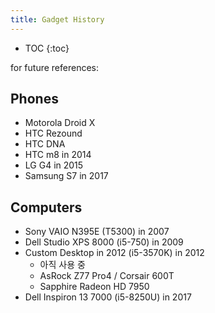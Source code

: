 ```yaml
---
title: Gadget History
---
```


* TOC
{:toc}

for future references:

Phones
-----
* Motorola Droid X
* HTC Rezound
* HTC DNA 
* HTC m8 in 2014 
* LG G4 in 2015
* Samsung S7 in 2017

Computers
-----
* Sony VAIO N395E (T5300) in 2007
* Dell Studio XPS 8000 (i5-750) in 2009
* Custom Desktop in 2012 (i5-3570K) in 2012 
  * 아직 사용 중
  * AsRock Z77 Pro4 / Corsair 600T 
  * Sapphire Radeon HD 7950
* Dell Inspiron 13 7000 (i5-8250U) in 2017
